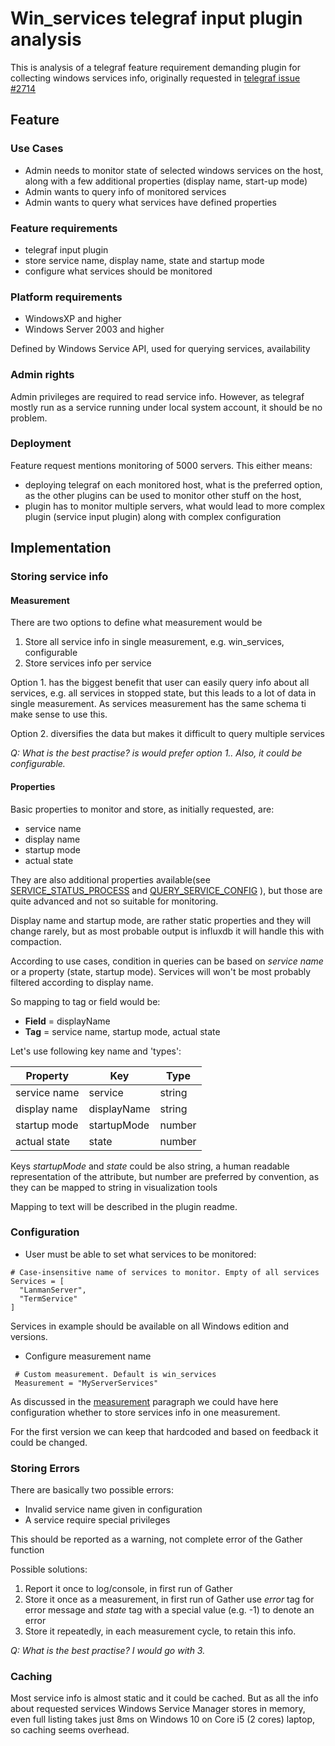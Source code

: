 #  Win_services telegraf input plugin analysis
This is analysis of a telegraf feature requirement demanding plugin for collecting windows services info,
originally requested in [telegraf issue #2714](https://github.com/influxdata/telegraf/issues/2714)

## Feature
### Use Cases
- Admin needs to monitor state of selected windows services on the host, along with a few additional properties (display name, start-up mode)
- Admin wants to query info of monitored services
- Admin wants to query what services have defined properties

### Feature requirements
 * telegraf input plugin
 * store service name, display name, state and startup mode
 * configure what services should be monitored
 
### Platform requirements
 * WindowsXP and higher 
 * Windows Server 2003 and higher
 
 Defined by Windows Service API, used for querying services, availability

### Admin rights
Admin privileges are required to read service info. However, as telegraf mostly run as a service running under local system account, it should be no problem.

### Deployment
Feature request mentions monitoring of 5000 servers. This either means:
* deploying telegraf on each monitored host, what is the preferred option, as the other plugins can be used to monitor other stuff on the host,
* plugin has to monitor multiple servers, what would lead to more complex plugin (service input plugin) along with complex configuration

## Implementation
### Storing service info
#### Measurement
There are two options to define what measurement would be
1. Store all service info in single measurement, e.g. win_services, configurable
2. Store services info per service

Option 1. has the biggest benefit that user can easily query info about all services, e.g. all services in stopped state, but this leads to a lot of data in single measurement. As services measurement has the same schema ti make sense to use this.

Option 2. diversifies the data but makes it difficult to query multiple services

_Q: What is the best practise? is would prefer option 1.. Also, it could be configurable._

#### Properties

Basic properties to monitor and store, as initially requested, are:
 * service name
 * display name
 * startup mode 
 * actual state
 
 They are also additional properties available(see [SERVICE_STATUS_PROCESS](https://msdn.microsoft.com/en-us/library/windows/desktop/ms685992(v=vs.85).aspx) and [QUERY_SERVICE_CONFIG](https://msdn.microsoft.com/en-us/library/windows/desktop/ms684950(v=vs.85).aspx) ), but those are quite advanced and not so suitable for monitoring.
 
 Display name and startup mode, are rather static properties and they will change rarely, but as most probable output is influxdb it will handle this with compaction.
 
According to use cases, condition in queries can be based on _service name_ or a property (state, startup mode).
Services will won't be most probably filtered according to display name. 

So mapping to tag or field would be:

* **Field** = displayName
* **Tag** = service name, startup mode, actual state

 Let's use following key name and 'types':
 
 Property|Key | Type
  ---- |----- | ---
 service name| service | string
 display name| displayName | string
 startup mode| startupMode | number
 actual state| state | number

Keys _startupMode_ and _state_ could be also string, a human readable representation of the attribute, but number are preferred by convention, as they can be mapped to string in visualization tools

Mapping to text will be described in the plugin readme.

 ### Configuration
 * User must be able to set what services to be monitored:
  ````
  # Case-insensitive name of services to monitor. Empty of all services
  Services = [
    "LanmanServer",
    "TermService"
  ]
 ````
Services in example should be available on all Windows edition and versions. 
 
 * Configure measurement name
  ````
   # Custom measurement. Default is win_services
   Measurement = "MyServerServices"
  ````
   As discussed in the [measurement]((#measurement)) paragraph we could have here configuration whether to store services info in one measurement.
  
   For the first version we can keep that hardcoded and based on feedback it could be changed.
 
 ### Storing Errors
  There are basically two possible errors:
  * Invalid service name given in configuration
  * A service require special privileges
  
  This should be reported as a warning, not complete error of the Gather function
  
  Possible solutions:
  1. Report it once to log/console, in first run of Gather 
  2. Store it once as a measurement, in first run of Gather
     use _error_ tag for error message and _state_ tag with a special value (e.g. -1) to denote an error  
  3. Store it repeatedly, in each measurement cycle, to retain this info.
   
   _Q: What is the best practise? I would go with 3._
      
 ### Caching
  Most service info is almost static and it could be cached. But as all the info about requested services Windows Service Manager stores in memory, even full listing takes just 8ms on Windows 10 on Core i5 (2 cores) laptop,
  so caching seems overhead.